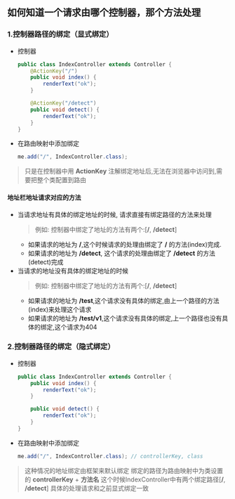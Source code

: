 ## 如何知道一个请求由哪个控制器，那个方法处理

### 1.控制器路径的绑定（显式绑定）
- 控制器
    ```java
    public class IndexController extends Controller {
        @ActionKey("/")
        public void index() {
            renderText("ok");
        }

        @ActionKey("/detect")
        public void detect() {
            renderText("ok");
        }
    }
    ```
- 在路由映射中添加绑定
    ```java
    me.add("/", IndexController.class);
    ```

> 只是在控制器中用 **ActionKey** 注解绑定地址后,无法在浏览器中访问到,需要把整个类配置到路由

#### 地址栏地址请求对应的方法
- 当请求地址有具体的绑定地址的时候, 请求直接有绑定路径的方法来处理
    > 例如: 控制器中绑定了地址的方法有两个:[**/**, **/detect**]
    - 如果请求的地址为 **/**,这个时候请求的处理由绑定了 **/** 的方法(index)完成.
    - 如果请求的地址为 **/detect**, 这个请求的处理由绑定了 **/detect** 的方法(detect)完成
- 当请求的地址没有具体的绑定地址的时候
    > 例如: 控制器中绑定了地址的方法有两个:[**/**, **/detect**]
    - 如果请求的地址为 **/test**,这个请求没有具体的绑定,由上一个路径的方法(index)来处理这个请求
    - 如果请求的地址为 **/test/v1**,这个请求没有具体的绑定,上一个路径也没有具体的绑定,这个请求为404

### 2.控制器路径的绑定（隐式绑定）
- 控制器
    ```java
    public class IndexController extends Controller {
        public void index() {
            renderText("ok");
        }

        public void detect() {
            renderText("ok");
        }
    }
    ```
- 在路由映射中添加绑定
    ```java
    me.add("/", IndexController.class); // controllerKey, class
    ```
> 这种情况的地址绑定由框架来默认绑定
 绑定的路径为路由映射中为类设置的 **controllerKey** + **方法名**
 这个时候IndexController中有两个绑定路径[**/**, **/detect**]
 具体的处理请求和之前显式绑定一致


